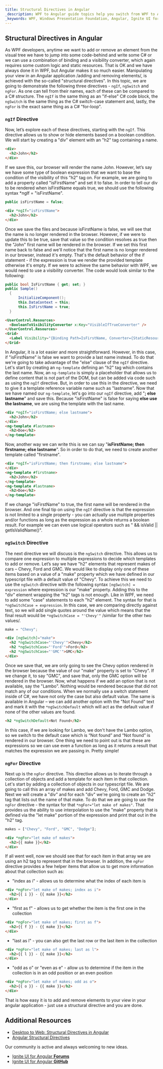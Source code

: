 ```yaml
---
title: Structural Directives in Angular
_description: WPF to Angular guide topics help you switch from WPF to Angular.
_keywords: WPF, Windows Presentation Foundation, Angular, Ignite UI for Angular
---
```


## Structural Directives in Angular

As WPF developers, anytime we want to add or remove an element from the visual tree we have to jump into some code-behind and write some C# or we can use a combination of binding and a visibility converter, which again requires some custom logic and static resources. That is OK and we have always done it in WPF, but Angular makes it so much easier.
Manipulating your view in an Angular application /adding and removing elements/, is achieved with the so-called "structural directives". In this topic, we are going to demonstrate the following three directives - `ngIf`, `ngSwitch` and `ngFor`. As one can tell from their names, each of these can be compared to a C# structure. The `ngIf` is the same thing as an "if-else" C# code block, the `ngSwitch` is the same thing as the C# switch-case statement and, lastly, the `ngFor` is the exact same thing as a C# "for-loop".

### `ngIf` Directive
Now, let’s explore each of these directives, starting with the `ngIf`. This directive allows us to show or hide elements based on a boolean condition. We will start by creating a "div" element with an "h2" tag containing a name.
```html
<div>
  <h2>John</h2>
</div>
```
If we save this, our browser will render the name John. However, let’s say we have some type of boolean expression that we want to base the condition of the visibility of this "h2" tag on. For example, we are going to add a property called "isFirstName" and set it to false. In order to tell our div to be rendered when isFirstName equals true, we should use the following syntax *ngIf = "isFirstName".
```typescript
public isFirstName = false;
```
``` html
<div *ngIf="isFirstName">
  <h2>John</h2>
</div>
```
Once we save the files and because isFirstName is false, we will see that the name is no longer rendered in the browser. However, if we were to update this to be true, save that value so the condition resolves as true then the "John" first name will be rendered in the browser. If we set this first name back to false and we'll notice that the first name is no longer rendered in our browser, instead it's empty. That's the default behavior of the if statement - if the expression is true we render the provided template otherwise it's empty.
If we were to achieve the same behavior with WPF, we would need to use a visibility converter. The code would look similar to the following:
```cs
public bool IsFirstName { get; set; }
public Sample()
  {
      InitializeComponent();
      this.DataContext = this;
      this.IsFirstName = true;
  }
```
```html
<UserControl.Resources>
  <BooleanToVisibilityConverter x:Key="VisibleIfTrueConverter" />
</UserControl.Resources>
<Grid>
  <Label Visibility="{Binding Path=IsFirstName, Converter={StaticResource VisibleIfTrueConverter}}">John</Label>
</Grid>
```
In Angular, it is a lot easier and more straightforward.
However, in this case, if "isFirstName" is false we want to provide a last name instead. To do that we're going to take advantage of the "else" clause of the `ngIf` directive. Let's start by creating an `ng-template` defining an "h2" tag which contains the last name. Now, an `ng-template` is simply a placeholder that allows us to define content that is not part of the DOM, but can be added via code such as using the `ngIf` directive. But, in order to use this in the directive, we need to give it a template reference variable name such as "lastname". Now that we have named our `ng-template`, let's go into our `ngIf` directive, add "**; else lastname**" and save this. Because "isFirstName" is false for saying **else use the lastname**, we are using the template with the last name.

```html
<div *ngIf="isFirstName; else lastname">
  <h2>John</h2>
</div>
<ng-template #lastname>
  <h2>Doe</h2>
</ng-template>
```
Now, another way we can write this is we can say "**isFirstName; then firstname; else lastname**". So in order to do that, we need to create another template called "firstname".

```html
<div *ngIf="isFirstName; then firstname; else lastname">
</div>
<ng-template #firstname>
  <h2>John</h2>
</ng-template>
<ng-template #lastname>
  <h2>Doe</h2>
</ng-template>
```
If we change "isFirstName" to true, the first name will be rendered in the browser. And one final tip on using the `ngIf` directive is that the expression is not limited to a single property - you can actually use multiple properties and/or functions as long as the expression as a whole returns a boolean result. For example we can even use logical operators such as " && isValid || getIsValidName()".

### `ngSwitch` Directive
The next directive we will discuss is the `ngSwitch` directive. This allows us to compare one expression to multiple expressions to decide which templates to add or remove.
Let’s say we have "h2" elements that represent makes of cars – Chevy, Ford and GMC. We would like to display only one of these items based on a value of a "make" property which we have defined in our typescript file with a default value of "Chevy". To achieve this we need to use the `ngSwitch` directive with the following syntax `[ngSwitch] = expression` where expression is our "make" property. Adding this to the "div" element wrapping the "h2" tags is not enough. Like in WPF, we need to add some "case" statements to each "h2" element. The syntax for that is `*ngSwitchCase = expression`. In this case, we are comparing directly against text, so we will add single quotes around the value which means that the final result would be `*ngSwitchCase = "'Chevy'"` /similar for the other two values/.

```typescript
make = "Chevy";
```

```html
<div [ngSwitch]="make">
  <h2 *ngSwitchCase="'Chevy'">Chevy</h2>
  <h2 *ngSwitchCase="'Ford'">Ford</h2>
  <h2 *ngSwitchCase="'GMC'">GMC</h2>
</div>
```
Once we save that, we are only going to see the Chevy option rendered in the browser because the value of our "make" property is set to "Chevy". If we change it, to say "GMC", and save that, only the GMC option will be rendered in the browser. Now, what happens if we add an option that is not available, say the "Lambo". Nothing would be rendered because that did not match any of our conditions. When we normally use a switch statement inside of C#, we have not only the case but also default value. The same is available in Angular – we can add another option with the "Not Found" text and mark it with the `*ngSwitchDefault` which will act as the default value if none of the other values are found.

```html
<h2 *ngSwitchDefault>Not Found</h2>
```
In this case, if we are looking for Lambo, we don't have the Lambo option, so we switch to the default case which is “Not found” and “Not found” is rendered in our browser. One thing we need to point out is that these are expressions so we can use even a function as long as it returns a result that matches the expression we are passing in. Pretty simple!

### `ngFor` Directive

Next up is the `ngFor` directive. This directive allows us to iterate through a collection of objects and add a template for each item in that collection. Let's start by adding a collection of objects in our typescript file. We are going to call this an array of makes and add Chevy, Ford, GMC and Dodge. Next we will create a "div" and for each "div" we're going to create an "h2" tag that lists out the name of that make. To do that we are going to use the `ngFor` directive - the syntax for that `*ngFor="let make of makes"`. That provides us the ability to use interpolation to use the "make" property that is defined via the "let make" portion of the expression and print that out in the "h2" tag.
```typescript
makes = ["Chevy", "Ford", "GMC", "Dodge"];
```
```html
<div *ngFor="let make of makes">
  <h2>{{ make }}</h2>
</div>
```
If all went well, now we should see that for each item in that array we are using an h2 tag to represent that in the browser. In addition, the `ngFor` directive provides a few helper items that allow us to get more information about that collection such as:
-	"index as i" - allows us to determine what the index of each item is

```html
<div *ngFor="let make of makes; index as i">
  <h2>{{ i }} - {{ make }}</h2>
</div>
```
-	"first as f" - allows us to get whether the item is the first one in the collection

```html
<div *ngFor="let make of makes; first as f">
  <h2>{{ f }} - {{ make }}</h2>
</div>
```
-	"last as l" - you can also get the last row or the last item in the collection

```html
<div *ngFor="let make of makes; last as l">
  <h2>{{ l }} - {{ make }}</h2>
</div>
```
-	"odd as o" or "even as e" - allow us to determine if the item in the collection is in an odd position or an even position

```html
<div *ngFor="let make of makes; odd as o">
  <h2>{{ o }} - {{ make }}</h2>
</div>
```
That is how easy it is to add and remove elements to your view in your angular application - just use a structural directive and you are done.

## Additional Resources
* [Desktop to Web: Structural Directives in Angular](https://www.youtube.com/watch?v=vQe7R78Od8k&t)
* [Angular Structural Directives](https://angular.io/guide/structural-directives)

<div class="divider--half"></div>
Our community is active and always welcoming to new ideas.

* [Ignite UI for Angular **Forums**](https://www.infragistics.com/community/forums/f/ignite-ui-for-angular)
* [Ignite UI for Angular **GitHub**](https://github.com/IgniteUI/igniteui-angular)